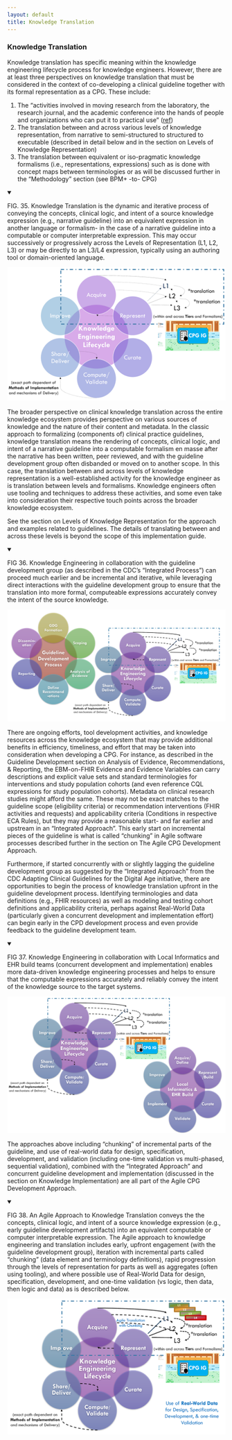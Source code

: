 ```yaml
---
layout: default
title: Knowledge Translation
---
```


### **Knowledge Translation**

Knowledge translation has specific meaning within the knowledge engineering lifecycle process for knowledge engineers.  However, there are at least three perspectives on knowledge translation that must be considered in the context of co-developing a clinical guideline together with its formal representation as a CPG.  These include:

1. The “activities involved in moving research from the laboratory, the research journal, and the academic conference into the hands of people and organizations who can put it to practical use” ([ref](https://ncats.nih.gov/translation/spectrum))
2. The translation between and across various levels of knowledge representation,  from narrative to semi-structured to structured to executable (described in detail below and in the section on Levels of Knowledge Representation) <!-- link to - 06.01 !-->
3. The translation between equivalent or iso-pragmatic knowledge formalisms (i.e., representations, expressions) such as is done with concept maps between terminologies or as will be discussed further in the “Methodology” section (see BPM+ -to- CPG)

<details open>

<summary>

FIG. 35. Knowledge Translation is the dynamic and iterative process of conveying the concepts, clinical logic, and intent of a source knowledge expression (e.g., narrative guideline) into an equivalent expression in another language or formalism- in the case of a narrative guideline into a computable or computer interpretable expression.  This may occur successively or progressively across the Levels of Representation (L1, L2, L3) or may be directly to an L3/L4 expression, typically using an authoring tool or domain-oriented language.

</summary>

<img src="assets/images/CPG-05-03.png" alt="image_tooltip" class="img-responsive img-rounded center-block"/>
</details>

The broader perspective on clinical knowledge translation across the entire knowledge ecosystem provides perspective on various sources of knowledge and the nature of their content and metadata.  In the classic approach to formalizing (components of) clinical practice guidelines, knowledge translation means the rendering of concepts, clinical logic, and intent of a narrative guideline into a computable formalism en masse after the narrative has been written, peer reviewed, and with the guideline development group often disbanded or moved on to another scope.  In this case, the translation between and across levels of knowledge representation is a well-established activity for the knowledge engineer as is translation between levels and formalisms. Knowledge engineers often use tooling and techniques to address these activities, and some even take into consideration their respective touch points across the broader knowledge ecosystem.

See the section on Levels of Knowledge Representation <!-- link to - 06.01 !--> for the approach and examples related to guidelines.  The details of translating between and across these levels is beyond the scope of this implementation guide.

<details open>

<summary>

FIG 36.  Knowledge Engineering in collaboration with the guideline development group (as described in the CDC’s “Integrated Process”) can proceed much earlier and be incremental and iterative, while leveraging direct interactions with the guideline development group to ensure that the translation into more formal, computeable expressions accurately convey the intent of the source knowledge.

</summary>

<img src="assets/images/CPG-05-01.png" alt="Knowledge Engineering" class="img-responsive img-rounded center-block"/>

</details>



There are ongoing efforts, tool development activities, and knowledge resources across the knowledge ecosystem that may provide additional benefits in efficiency, timeliness, and effort that may be taken into consideration when developing a CPG.  For instance, as described in the Guideline Development section on Analysis of Evidence, Recommendations, & Reporting, <!-- link to - 04.04 !--> the EBM-on-FHIR Evidence and Evidence Variables can carry descriptions and explicit value sets and standard terminologies for interventions and study population cohorts (and even reference CQL expressions for study population cohorts).  Metadata on clinical research studies might afford the same.  These may not be exact matches to the guideline scope (eligibility criteria) or recommendation interventions (FHIR activities and requests) and applicability criteria (Conditions in respective ECA Rules), but they may provide a reasonable start- and far earlier and upstream in an “Integrated Approach”.  This early start on incremental pieces of the guideline is what is called “chunking” in Agile software processes described further in the section on The Agile CPG Development Approach. <!-- link to - 05.06 !-->

Furthermore, if started concurrently with or slightly lagging the guideline development group as suggested by the “Integrated Approach” from the CDC Adapting Clinical Guidelines for the Digital Age initiative, there are opportunities to begin the process of knowledge translation upfront in the guideline development process.  Identifying terminologies and data definitions (e.g., FHIR resources) as well as modeling and testing cohort definitions and applicability criteria, perhaps against Real-World Data (particularly given a concurrent development and implementation effort) can begin early in the CPD development process and even provide feedback to the guideline development team.

<details open>

<summary>

FIG 37.  Knowledge Engineering in collaboration with Local Informatics and EHR build teams (concurrent development and implementation) enables more data-driven knowledge engineering processes and helps to ensure that the computable expressions accurately and reliably convey the intent of the knowledge source to the target systems.

</summary>

<img src="assets/images/CPG-05-02.png" alt="KE and Local Informatics" class="img-responsive img-rounded center-block"/>

</details>


The approaches above including “chunking” of incremental parts of the guideline, and use of real-world data for design, specification, development, and validation (including one-time validation vs multi-phased, sequential validation), combined with the “Integrated Approach” and concurrent guideline development and implementation (discussed in the section on Knowledge Implementation) <!-- link to - 05.05 !--> are all part of the Agile CPG Development Approach. <!-- link to - 05.06 !-->

<details open>

<summary>

FIG 38. An Agile Approach to Knowledge Translation conveys the the concepts, clinical logic, and intent of a source knowledge expression (e.g., early guideline development artifacts) into an equivalent computable or computer interpretable expression.  The Agile approach to knowledge engineering and translation includes early, upfront engagement (with the guideline development group), iteration with incremental parts called “chunking” (data element and terminology definitions), rapid progression through the levels of representation for parts as well as aggregates (often using tooling), and where possible use of Real-World Data for design, specification, development, and one-time validation (vs logic, then data, then logic and data) as is described below.

</summary>

<img src="assets/images/CPG-KnowledgeEngineering-w-Agile.png" alt="Agile KE" class="img-responsive img-rounded center-block"/>

</details>

